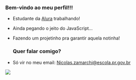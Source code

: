 ### Bem-vindo ao meu perfil!!!

- Estudante da [Alura](https://www.alura.com.br) trabalhando!
- Ainda pegando o jeito do JavaScript...
- Fazendo um projetinho pra garantir aquela notinha!

  ### Quer falar comigo?
- Só vir no meu email: Nicolas.zamarchi@escola.pr.gov.br

![](https://media.tenor.com/oNKt0lStkY8AAAAd/spooky-scary.gif)
